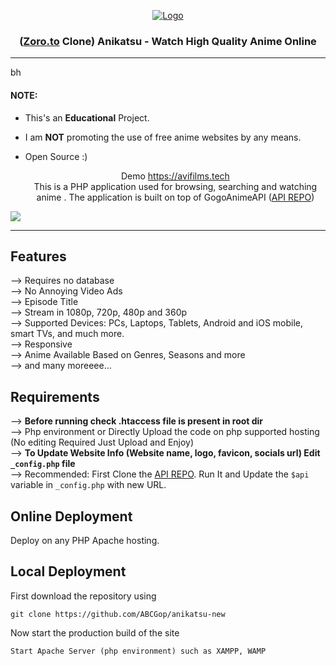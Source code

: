


<p align="center">
  <div align="center">
    <a href="https://avifilms.tech/">
      <img src="https://avifilms.tech//files/images/logo.png?v=0.1" alt="Logo">
    </a>
    <h3>(<a href="https://zoro.to">Zoro.to</a> Clone) Anikatsu - Watch High Quality Anime Online</h3>
  </div>

  <hr />bh

#### NOTE:

* This's an **Educational** Project.
* I am **NOT** promoting the use of free anime websites by any means.
* Open Source :)


  <p align="center">
    Demo <a href="https://avifilms.tech">https://avifilms.tech</a> <br>
    This is a PHP application used for browsing, searching and watching anime . The application is built on top of GogoAnimeAPI (<a href="https://github.com/ABCGop/anikatsu-api">API REPO</a>)
  </p>
</p>

<!-- PREVIEW IMAGE -->
<img src="https://avifilms.tech/files/images/banner.png">

<hr/>

## Features 
--> Requires no database <br>
--> No Annoying Video Ads<br>
--> Episode Title<br>
--> Stream in 1080p, 720p, 480p and 360p<br>
--> Supported Devices: PCs, Laptops, Tablets, Android and iOS mobile, smart TVs, and much more.<br>
--> Responsive<br>
--> Anime Available Based on Genres, Seasons and more<br>
--> and many moreeee...




## Requirements
--> **Before running check .htaccess file is present in root dir**
<br>
--> Php environment or Directly Upload the code on php supported hosting (No editing Required Just Upload and Enjoy)
<br>
--> **To Update Website Info (Website name, logo, favicon, socials url) Edit `_config.php` file**
<br>
--> Recommended: First Clone the <a href="https://github.com/ABCGop/anikatsu-api">API REPO</a>. Run It and Update the `$api` variable in `_config.php` with new URL. 


## Online Deployment

Deploy on any PHP Apache hosting.

## Local Deployment

First download the repository using
```
git clone https://github.com/ABCGop/anikatsu-new
```

Now start the production build of the site
```
Start Apache Server (php environment) such as XAMPP, WAMP
```
